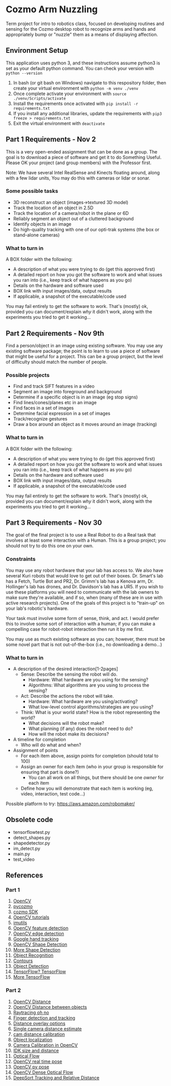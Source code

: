 # Cozmo Arm Nuzzling
Term project for intro to robotics class, focused on developing routines and sensing for the Cozmo desktop robot to recognize arms and hands and appropriately bump or "nuzzle" them as a means of displaying affection.

## Environment Setup
This application uses python 3, and these instructions assume python3 is set as your default python command. You can check your version with ```python --version```

1. In bash (or git bash on Windows) navigate to this respository folder, then create your virtual environment with ```python -m venv ./venv```
2. Once complete activate your environment with ```source ./venv/Scripts/activate```
3. Install the requirements once activated with ```pip install -r requirements.txt```
4. If you install any additional libraries, update the requirements with ```pip3 freeze > requirements.txt```
5. Exit the virtual environment with ```deactivate```

## Part 1 Requirements - Nov 2
This is a very open-ended assignment that can be done as a group. The goal is to download a piece of software and get it to do Something Useful. Please OK your project (and group members) with the Professor first.

Note: We have several Intel RealSense and Kinects floating around, along with a few lidar units, You may do this with cameras or lidar or sonar.

### Some possible tasks
- 3D reconstruct an object (images->textured 3D model)
- Track the location of an object in 2.5D
- Track the location of a camera/robot in the plane or 6D
- Reliably segment an object out of a cluttered background
- Identify objects in an image
- Do high-quality tracking with one of our opti-trak systems (the box or stand-alone cameras)
 
### What to turn in
A BOX folder with the following:
- A description of what you were trying to do (get this approved first)
-  A detailed report on how you got the software to work and what issues you ran into (i.e., keep track of what happens as you go)
-  Details on the hardware and software used
-  BOX link with input images/data, output results
- If applicable, a snapshot of the executable/code used

You may fail entirely to get the software to work. That's (mostly) ok, provided you can document/explain *why* it didn't work, along with the experiments you tried to get it working...

## Part 2 Requirements - Nov 9th
Find a person/object in an image using existing software. You may use any existing software package; the point is to learn to use a piece of software that might be useful for a project. This can be a group project, but the level of difficulty should match the number of people.

### Possible projects
- Find and track SIFT features in a video
- Segment an image into foreground and background 
- Determine if a specific object is in an image (eg stop signs)
- Find lines/cones/planes etc in an image
- Find faces in a set of images
- Determine facial expression in a set of images 
- Track/recognize gestures
- Draw a box around an object as it moves around an image (tracking)

### What to turn in
A BOX folder with the following:
- A description of what you were trying to do (get this approved first)
- A detailed report on how you got the software to work and what issues you ran into (i.e., keep track of what happens as you go)
- Details on the hardware and software used
- BOX link with input images/data, output results
- If applicable, a snapshot of the executable/code used

You may fail entirely to get the software to work. That's (mostly) ok, provided you can document/explain *why* it didn't work, along with the experiments you tried to get it working...

## Part 3 Requirements - Nov 30
The goal of the final project is to use a Real Robot to do a Real task that involves at least some interaction with a Human. This is a group project; you should not try to do this one on your own.

### Constraints
You may use any robot hardware that your lab has access to. We also have several Kuri robots that would love to get out of their boxes. Dr. Smart's lab has a Fetch, Turtle Bot and PR2, Dr. Grimm's lab has a Kenova arm, Dr. Hollinger's lab has drones, and Dr. Davidson's lab has a UR5. If you wish to use these platforms you will need to communicate with the lab owners to make sure they're available, and if so, when (many of these are in use with active research projects). One of the goals of this project is to "train-up" on your lab's robotic's hardware.

Your task must involve some form of sense, think, and act. I would prefer this to involve some sort of interaction with a human; if you can make a compelling case for robot-robot interaction then run it by me first.

You may use as much existing software as you can; however, there must be some novel part that is not out-of-the-box (i.e., no downloading a demo...) 

### What to turn in
- A description of the desired interaction[1-2pages]
  - Sense: Describe the sensing the robot will do.
    - Hardware: What hardware are you using for the sensing?
    - Algorithms: What algorithms are you using to process the sensing?
  - Act: Describe the actions the robot will take.
    - Hardware: What hardware are you using/activating?
    - What low-level control algorithms/strategies are you using?
  - Think: What is your world state? How is the robot representing the world?
    - What decisions will the robot make?
    - What planning (if any) does the robot need to do?
    - How will the robot make its decisions?
- A timeline for completion
  - Who will do what and when?
- Assignment of points
  - For each item above, assign points for completion (should total to 100)
  - Assign an owner for each item (who in your group is responsible for ensuring that part is done?)
    - You can all work on all things, but there should be one *owner* for each item
  - Define how you will demonstrate that each item is working (eg, video, interaction, test code...)

Possible platform to try: https://aws.amazon.com/robomaker/


## Obsolete code
- tensorflowtest.py
- detect_shapes.py
- shapedetector.py
- im_detect.py
- main.py
- test_video



## References

### Part 1
1. [OpenCV](https://opencv.org/)
2. [pycozmo](https://github.com/zayfod/pycozmo/)
3. [cozmo SDK](http://cozmosdk.anki.com/docs/index.html)
4. [OpenCV tutorials](https://opencv-python-tutroals.readthedocs.io/en/latest/py_tutorials/py_tutorials.html)
5. [imutils](https://github.com/jrosebr1/imutils)
6. [OpenCV feature detection](https://docs.opencv.org/3.4/d7/d66/tutorial_feature_detection.html)
7. [OpenCV edge detection](https://docs.opencv.org/master/da/d22/tutorial_py_canny.html)
8. [Google hand tracking](https://ai.googleblog.com/2019/08/on-device-real-time-hand-tracking-with.html)
9. [OpenCV Shape Detection](https://www.pyimagesearch.com/2016/02/08/opencv-shape-detection/)
10. [More Shape Detection](https://hub.packtpub.com/opencv-detecting-edges-lines-shapes/)
11. [Object Recognition](https://towardsdatascience.com/extracting-circles-and-long-edges-from-images-using-opencv-and-python-236218f0fee4)
12. [Contours](https://towardsdatascience.com/edges-and-contours-basics-with-opencv-66d3263fd6d1)
13. [Object Detection](https://www.analyticsvidhya.com/blog/2018/06/understanding-building-object-detection-model-python/)
14. [TensorFlow? TensorFlow](https://towardsdatascience.com/object-detection-with-less-than-10-lines-of-code-using-python-2d28eebc5b11)
15. [More TensorFlow](https://stackabuse.com/object-detection-with-imageai-in-python/)

### Part 2
1. [OpenCV Distance](https://www.pyimagesearch.com/2015/01/19/find-distance-camera-objectmarker-using-python-opencv/)
2. [OpenCV Distance between objects](https://www.pyimagesearch.com/2016/04/04/measuring-distance-between-objects-in-an-image-with-opencv/)
3. [Raytracing oh no](https://medium.com/swlh/ray-tracing-from-scratch-in-python-41670e6a96f9)
4. [Finger detection and tracking](https://dev.to/amarlearning/finger-detection-and-tracking-using-opencv-and-python-586m)
5. [Distance overlay options](https://www.oxagile.com/article/tracking-live-video-objects-with-a-moving-camera/)
6. [Single camera distance estimate](https://oroboto.net/2018/11/11/estimating-object-location-with-a-single-camera-and-opencv/)
7. [cam distance calibration](http://emaraic.com/blog/distance-measurement)
8. [Object localization](https://kapernikov.com/object-localization-with-a-single-camera-and-object-dimensions/)
9. [Camera Calibration in OpenCV](https://docs.opencv.org/3.1.0/dc/dbb/tutorial_py_calibration.html)
10. [IDK size and distance](https://handmap.github.io/measuring-size-and-distance-opencv/)
11. [Optical Flow](https://opencv-python-tutroals.readthedocs.io/en/latest/py_tutorials/py_video/py_lucas_kanade/py_lucas_kanade.html)
12. [OpenCV real time pose](https://docs.opencv.org/master/dc/d2c/tutorial_real_time_pose.html)
13. [OpenCV py pose](https://docs.opencv.org/master/d7/d53/tutorial_py_pose.html)
14. [OpenCV Dense Optical Flow](https://www.geeksforgeeks.org/python-opencv-dense-optical-flow/)
15. [DeepSort Tracking and Relative Distance](https://nanonets.com/blog/object-tracking-deepsort/)
